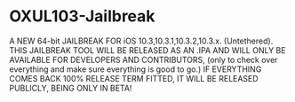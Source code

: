 # OXUL103-Jailbreak
A NEW 64-bit JAILBREAK FOR iOS 10.3,10.3.1,10.3.2,10.3.x. (Untethered).
THIS JAILBREAK TOOL WILL BE RELEASED AS AN .IPA AND WILL ONLY BE AVAILABLE FOR DEVELOPERS AND CONTRIBUTORS, (only to check over everything and make sure everything is good to go.)
IF EVERYTHING COMES BACK 100% RELEASE TERM FITTED, IT WILL BE RELEASED PUBLICLY, BEING ONLY IN BETA!
